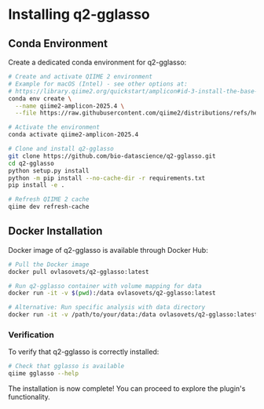 # Installing q2-gglasso

## Conda Environment

Create a dedicated conda environment for q2-gglasso:

```bash
# Create and activate QIIME 2 environment
# Example for macOS (Intel) - see other options at:
# https://library.qiime2.org/quickstart/amplicon#id-3-install-the-base-distributions-conda-environment
conda env create \
  --name qiime2-amplicon-2025.4 \
  --file https://raw.githubusercontent.com/qiime2/distributions/refs/heads/dev/2025.4/amplicon/released/qiime2-amplicon-macos-latest-conda.yml

# Activate the environment
conda activate qiime2-amplicon-2025.4

# Clone and install q2-gglasso
git clone https://github.com/bio-datascience/q2-gglasso.git
cd q2-gglasso
python setup.py install
python -m pip install --no-cache-dir -r requirements.txt
pip install -e .

# Refresh QIIME 2 cache
qiime dev refresh-cache
```

## Docker Installation

Docker image of q2-gglasso is available through Docker Hub:

```bash
# Pull the Docker image
docker pull ovlasovets/q2-gglasso:latest

# Run q2-gglasso container with volume mapping for data
docker run -it -v $(pwd):/data ovlasovets/q2-gglasso:latest

# Alternative: Run specific analysis with data directory
docker run -it -v /path/to/your/data:/data ovlasovets/q2-gglasso:latest qiime gglasso --help
```

### Verification

To verify that q2-gglasso is correctly installed:

```bash
# Check that gglasso is available
qiime gglasso --help
```

The installation is now complete! You can proceed to explore the plugin's functionality.